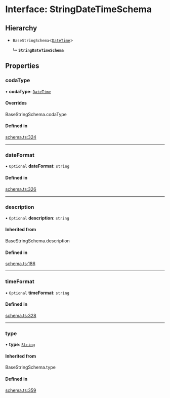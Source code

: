 # Interface: StringDateTimeSchema

## Hierarchy

- `BaseStringSchema`<[`DateTime`](../enums/ValueHintType.md#datetime)\>

  ↳ **`StringDateTimeSchema`**

## Properties

### codaType

• **codaType**: [`DateTime`](../enums/ValueHintType.md#datetime)

#### Overrides

BaseStringSchema.codaType

#### Defined in

[schema.ts:324](https://github.com/coda/packs-sdk/blob/main/schema.ts#L324)

___

### dateFormat

• `Optional` **dateFormat**: `string`

#### Defined in

[schema.ts:326](https://github.com/coda/packs-sdk/blob/main/schema.ts#L326)

___

### description

• `Optional` **description**: `string`

#### Inherited from

BaseStringSchema.description

#### Defined in

[schema.ts:186](https://github.com/coda/packs-sdk/blob/main/schema.ts#L186)

___

### timeFormat

• `Optional` **timeFormat**: `string`

#### Defined in

[schema.ts:328](https://github.com/coda/packs-sdk/blob/main/schema.ts#L328)

___

### type

• **type**: [`String`](../enums/ValueType.md#string)

#### Inherited from

BaseStringSchema.type

#### Defined in

[schema.ts:359](https://github.com/coda/packs-sdk/blob/main/schema.ts#L359)
